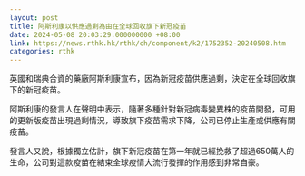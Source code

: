 ```yaml
---
layout: post
title: 阿斯利康以供應過剩為由在全球回收旗下新冠疫苗
date: 2024-05-08 20:03:29.000000000 +08:00
link: https://news.rthk.hk/rthk/ch/component/k2/1752352-20240508.htm
categories: rthk
---
```


英國和瑞典合資的藥廠阿斯利康宣布，因為新冠疫苗供應過剩，決定在全球回收旗下的新冠疫苗。

阿斯利康的發言人在聲明中表示，隨著多種針對新冠病毒變異株的疫苗開發，可用的更新版疫苗出現過剩情況，導致旗下疫苗需求下降，公司已停止生產或供應有關疫苗。

發言人又說，根據獨立估計，旗下新冠疫苗在第一年就已經挽救了超過650萬人的生命，公司對這款疫苗在結束全球疫情大流行發揮的作用感到非常自豪。
